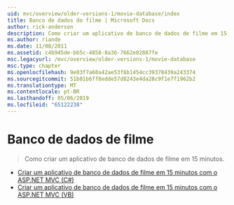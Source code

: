 ```yaml
---
uid: mvc/overview/older-versions-1/movie-database/index
title: Banco de dados do filme | Microsoft Docs
author: rick-anderson
description: Como criar um aplicativo de banco de dados de filme em 15 minutos.
ms.author: riande
ms.date: 11/08/2011
ms.assetid: c4b945de-bb5c-4858-8a36-7662e02887fe
msc.legacyurl: /mvc/overview/older-versions-1/movie-database
msc.type: chapter
ms.openlocfilehash: 9e03f7a60a42ae53f6b1454cc39378439a243374
ms.sourcegitcommit: 51b01b6ff8edde57d8243e4da28c9f1e7f1962b2
ms.translationtype: MT
ms.contentlocale: pt-BR
ms.lasthandoff: 05/06/2019
ms.locfileid: "65122238"
---
```

# <a name="movie-database"></a>Banco de dados de filme

> Como criar um aplicativo de banco de dados de filme em 15 minutos.

- [Criar um aplicativo de banco de dados de filme em 15 minutos com o ASP.NET MVC (C#)](create-a-movie-database-application-in-15-minutes-with-asp-net-mvc-cs.md)
- [Criar um aplicativo de banco de dados de filme em 15 minutos com o ASP.NET MVC (VB)](create-a-movie-database-application-in-15-minutes-with-asp-net-mvc-vb.md)
